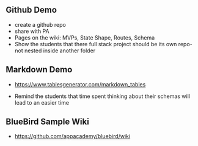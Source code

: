 ## Github Demo

+ create a github repo
+ share with PA
+ Pages on the wiki: MVPs, State Shape, Routes, Schema 
+ Show the students that there full stack project should be its own repo- not nested inside another folder 

## Markdown Demo

+ https://www.tablesgenerator.com/markdown_tables

* Remind the students that time spent thinking about their schemas will lead to an easier time 

## BlueBird Sample Wiki 
+ https://github.com/appacademy/bluebird/wiki